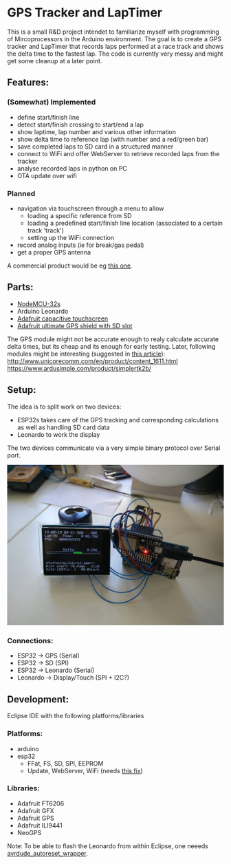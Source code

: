 # GPS Tracker and LapTimer

This is a small R&D project intendet to familiarize myself with programming of Mircoprocessors in the Arduino environment.
The goal is to create a GPS tracker and LapTimer that records laps performed at a race track and shows the delta time to the fastest lap.
The code is currently very messy and might get some cleanup at a later point.

## Features:
### (Somewhat) Implemented
* define start/finish line
* detect start/finish crossing to start/end a lap
* show laptime, lap number and various other information
* show delta time to reference lap (with number and a red/green bar)
* save completed laps to SD card in a structured manner
* connect to WiFi and offer WebServer to retrieve recorded laps from the tracker
* analyse recorded laps in python on PC
* OTA update over wifi

### Planned
* navigation via touchscreen through a menu to allow 
	* loading a specific reference from SD
	* loading a predefined start/finish line location (associated to a certain track 'track')
	* setting up the WiFi connection
* record analog inputs (ie for break/gas pedal)
* get a proper GPS antenna

A commercial product would be eg [this one](https://www.vboxmotorsport.co.uk/index.php/de/products/performance-meters/vbox-laptimer).


## Parts:
* [NodeMCU-32s](https://hackaday.com/2016/09/15/esp32-hands-on-awesome-promise/)
* Arduino Leonardo
* [Adafruit capacitive touchscreen](https://www.adafruit.com/product/1947)
* [Adafruit ultimate GPS shield with SD slot](https://www.adafruit.com/product/1272)

The GPS module might not be accurate enough to realy calculate accurate delta times, but its cheap and its enough for early testing. 
Later, following modules might be interesting (suggested in [this article](http://grauonline.de/wordpress/?page_id=1468)):
http://www.unicorecomm.com/en/product/content_1611.html
https://www.ardusimple.com/product/simplertk2b/


## Setup:
The idea is to split work on two devices:
* ESP32s takes care of the GPS tracking and corresponding calculations as well as handling SD card data
* Leonardo to work the display

The two devices communicate via a very simple binary protocol over Serial port.

![alt text](resources/IMG_20190515_114456.jpg "The assembled tracker decoding test NMEA data fed from PC")


### Connections:
* ESP32 -> GPS (Serial)
* ESP32 -> SD (SPI)
* ESP32 -> Leonardo (Serial)
* Leonardo -> Display/Touch (SPI + I2C?)


## Development:
Eclipse IDE with the following platforms/libraries

### Platforms:
* arduino
* esp32
	* FFat, FS, SD, SPI, EEPROM
	* Update, WebServer, WiFi (needs [this fix](https://github.com/espressif/arduino-esp32/issues/1327#issuecomment-435839829))

### Libraries:
* Adafruit FT6206
* Adafruit GFX
* Adafruit GPS
* Adafruit ILI9441
* NeoGPS

Note: To be able to flash the Leonardo from within Eclipse, one neeeds [avrdude_autoreset_wrapper](https://github.com/gotzl/avrdude_autoreset_wrapper).

